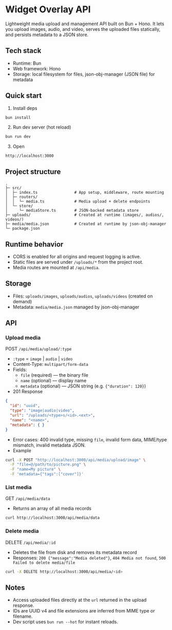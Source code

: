 # Widget Overlay API

Lightweight media upload and management API built on Bun + Hono. It lets you upload images, audio, and video, serves the uploaded files statically, and persists metadata to a JSON store.

## Tech stack
- Runtime: Bun
- Web framework: Hono
- Storage: local filesystem for files, json-obj-manager (JSON file) for metadata

## Quick start
1) Install deps
```sh
bun install
```
2) Run dev server (hot reload)
```sh
bun run dev
```
3) Open
```
http://localhost:3000
```

## Project structure
```
.
├─ src/
│  ├─ index.ts                # App setup, middleware, route mounting
│  ├─ routers/
│  │  └─ media.ts             # Media upload + delete endpoints
│  └─ store/
│     └─ mediaStore.ts        # JSON-backed metadata store
├─ uploads/                   # Created at runtime (images/, audios/, videos/)
├─ media/media.json           # Created at runtime by json-obj-manager
└─ package.json
```

## Runtime behavior
- CORS is enabled for all origins and request logging is active.
- Static files are served under `/uploads/*` from the project root.
- Media routes are mounted at `/api/media`.

## Storage
- Files: `uploads/images`, `uploads/audios`, `uploads/videos` (created on demand)
- Metadata: `media/media.json` managed by json-obj-manager

## API

### Upload media
POST `/api/media/upload/:type`
- `:type` = `image` | `audio` | `video`
- Content-Type: `multipart/form-data`
- Fields:
  - `file` (required) — the binary file
  - `name` (optional) — display name
  - `metadata` (optional) — JSON string (e.g. `{"duration": 120}`)
- 201 Response
```json
{
  "id": "uuid",
  "type": "image|audio|video",
  "url": "/uploads/<type>s/<id>.<ext>",
  "name": "<name>",
  "metadata": { }
}
```
- Error cases: 400 invalid type, missing `file`, invalid form data, MIME/type mismatch, invalid metadata JSON.
- Example
```sh
curl -X POST "http://localhost:3000/api/media/upload/image" \
  -F "file=@/path/to/picture.png" \
  -F "name=My picture" \
  -F 'metadata={"tags":["cover"]}'
```

### List media
GET `/api/media/data`
- Returns an array of all media records
```sh
curl http://localhost:3000/api/media/data
```

### Delete media
DELETE `/api/media/:id`
- Deletes the file from disk and removes its metadata record
- Responses: `200 {"message":"Media deleted"}`, `404 Media not found`, `500 Failed to delete media/file`
```sh
curl -X DELETE http://localhost:3000/api/media/<id>
```

## Notes
- Access uploaded files directly at the `url` returned in the upload response.
- IDs are UUID v4 and file extensions are inferred from MIME type or filename.
- Dev script uses `bun run --hot` for instant reloads.
